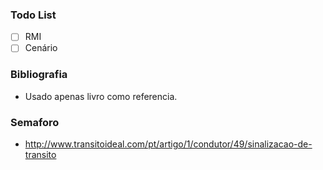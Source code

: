 ### Todo List

- [ ] RMI
- [ ] Cenário

### Bibliografia
- Usado apenas livro como referencia.

### Semaforo
- http://www.transitoideal.com/pt/artigo/1/condutor/49/sinalizacao-de-transito
